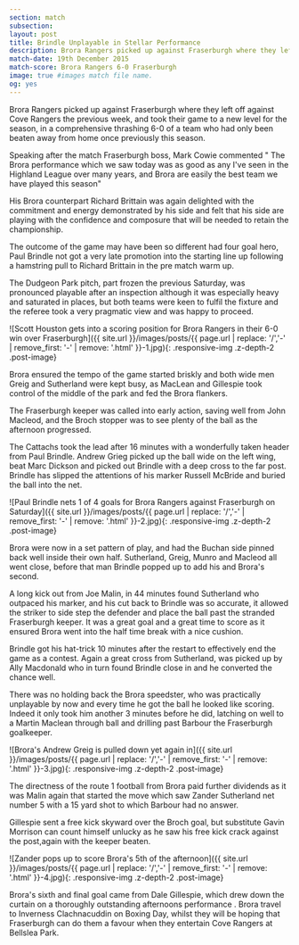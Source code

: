```yaml
---
section: match
subsection:
layout: post
title: Brindle Unplayable in Stellar Performance 
description: Brora Rangers picked up against Fraserburgh where they left off against Cove Rangers the previous week, and took their game to a new level for the season.  
match-date: 19th December 2015
match-score: Brora Rangers 6-0 Fraserburgh
image: true #images match file name.
og: yes
---
```

Brora Rangers picked up against Fraserburgh where they left off against Cove Rangers the previous week, and took their game to a new level for the season, in a comprehensive thrashing 6-0 of a team who had only been beaten away from home once previously this season. 

Speaking after the match Fraserburgh boss, Mark Cowie commented " The Brora performance which we saw today was as good as any I've seen in the Highland League over many years, and Brora are easily the best team we have played this season" 

His Brora counterpart Richard Brittain was again delighted with the commitment and energy demonstrated by his side and felt that his side are playing with the confidence and composure that will be needed to retain the championship.

The outcome of the game may have been so different had four goal hero, Paul Brindle not got a very late promotion into the starting line up following a hamstring pull to Richard Brittain in the pre match warm up. 

The Dudgeon Park pitch, part frozen the previous Saturday, was pronounced playable after an inspection although it was especially heavy and saturated in places, but both teams were keen to fulfil the fixture and the referee took a very pragmatic view and was happy to proceed. 

![Scott Houston gets into a scoring position for Brora Rangers in their 6-0 win over Fraserburgh]({{ site.url }}/images/posts/{{ page.url | replace: '/','-' | remove_first: '-' | remove: '.html' }}-1.jpg){: .responsive-img .z-depth-2 .post-image}

Brora ensured the tempo of the game started briskly and both wide men Greig and Sutherland were kept busy, as MacLean and Gillespie took control of the middle of the park and fed the Brora flankers. 

The Fraserburgh keeper was called into early action, saving well from John Macleod, and the Broch stopper was to see plenty of the ball as the afternoon progressed. 

The Cattachs took the lead after 16 minutes with a wonderfully taken header from Paul Brindle. Andrew Grieg picked up the ball wide on the left wing, beat Marc Dickson and picked out Brindle with a deep cross to the far post. Brindle has slipped the attentions of his marker Russell McBride and buried the ball into the net. 

![Paul Brindle nets 1 of 4 goals for Brora Rangers against Fraserburgh on Saturday]({{ site.url }}/images/posts/{{ page.url | replace: '/','-' | remove_first: '-' | remove: '.html' }}-2.jpg){: .responsive-img .z-depth-2 .post-image}

Brora were now in a set pattern of play, and had the Buchan side pinned back well inside their own half. Sutherland, Greig, Munro and Macleod all went close, before that man Brindle popped up to add his and Brora's second. 

A long kick out from Joe Malin, in 44 minutes found Sutherland who outpaced his marker, and his cut back to Brindle was so accurate, it allowed the striker to side step the defender and place the ball past the stranded Fraserburgh keeper. It was a great goal and a great time to score as it ensured Brora went into the half time break with a nice cushion. 

Brindle got his hat-trick 10 minutes after the restart to effectively end the game as a contest. Again a great cross from Sutherland, was picked up by Ally Macdonald who in turn found Brindle close in and he converted the chance well. 

There was no holding back the Brora speedster, who was practically unplayable by now and every time he got the ball he looked like scoring. Indeed it only took him another 3 minutes before he did, latching on well to a Martin Maclean through ball and drilling past  Barbour the Fraserburgh goalkeeper. 

![Brora's Andrew Greig is pulled down yet again in]({{ site.url }}/images/posts/{{ page.url | replace: '/','-' | remove_first: '-' | remove: '.html' }}-3.jpg){: .responsive-img .z-depth-2 .post-image}

The directness of the route 1 football from Brora paid further dividends as it was Malin again that started the move which saw Zander Sutherland net number 5 with a 15 yard shot to which Barbour had no answer. 

Gillespie sent a free kick skyward over the Broch goal, but substitute Gavin Morrison can count himself unlucky as he saw his free kick crack against the post,again with the keeper beaten. 

![Zander pops up to score Brora's 5th of the afternoon]({{ site.url }}/images/posts/{{ page.url | replace: '/','-' | remove_first: '-' | remove: '.html' }}-4.jpg){: .responsive-img .z-depth-2 .post-image}

Brora's sixth and final goal came from Dale Gillespie, which drew down the curtain on a thoroughly outstanding afternoons performance .
Brora travel to Inverness Clachnacuddin on Boxing Day, whilst they will be hoping that Fraserburgh can do them a favour when they entertain Cove Rangers at Bellslea Park. 
